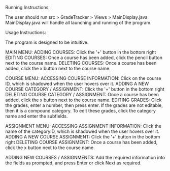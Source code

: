 Running Instructions:

The user should run src > GradeTracker > Views > MainDisplay.java
MainDisplay.java will handle all launching and running of the program.

Usage Instructions:

The program is designed to be intuitive.

MAIN MENU:
    ADDING COURSES: Click the '+' button in the bottom right
    EDITING COURSES: Once a course has been added, click the pencil button next to the course name.
    DELETING COURSES: Once a course has been added, click the x button next to the course name.

COURSE MENU:
    ACCESSING COURSE INFORMATION: Click on the course ID, which is shadowed when the user hovers over it.
    ADDING A NEW COURSE CATEGORY / ASSIGNMENT: Click the '+' button in the bottom right
    DELETING COURSE CATEGORY / ASSIGNMENT: Once a course has been added, click the x button next to the course name.
    EDITING GRADES: Click the grades, enter a number, then press enter. If the grades are not editable, then it is
    a compound category. To edit these grades, click the category name and enter the subfields.

ASSIGNMENT MENU:
    ACCESSING ASSIGNMENT INFORMATION: Click the name of the categoryID, which is shadowed when the user hovers over it.
    ADDING A NEW COURSE ASSIGNMENT: Click the '+' button in the bottom right
    DELETING COURSE ASSIGNMENT: Once a course has been added, click the x button next to the course name.

ADDING NEW COURSES / ASSIGNMENTS:
    Add the required information into the fields as prompted, and press Enter or click Next as required.

